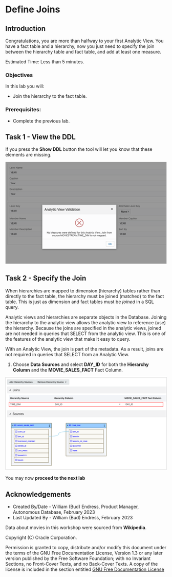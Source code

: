 # Define Joins

## Introduction

Congratulations, you are more than halfway to your first Analytic View. You have a fact table and a hierarchy, now you just need to specify the join between the hierarchy table and fact table, and add at least one measure.

Estimated Time:  Less than 5 minutes.

### Objectives

In this lab you will:

- Join the hierarchy to the fact table.

### Prerequisites:

- Complete the previous lab.

## Task 1 - View the DDL

If you press the **Show DDL** button the tool will let you know that these elements are missing.

![Missing Join](images/8-missing-join.png)

## Task 2 - Specify the Join

When hierarchies are mapped to dimension (hierarchy) tables rather than directly to the fact table, the hierarchy must be joined (matched) to the fact table.  This is just as dimension and fact tables must be *joined* in a SQL query.

Analytic views and hierarchies are separate objects in the Database. Joining the hierarchy to the analytic view allows the analytic view to reference (use) the hierarchy.  Because the joins are specified in the analytic views, joined are not needed in queries that SELECT from the analytic view.  This is one of the features of the analytic view that make it easy to query.

With an Analytic View, the join is part of the metadata. As a result, joins are not required in queries that SELECT from an Analytic View.

1. Choose **Data Sources** and select **DAY\_ID** for both the **Hierarchy Column** and the **MOVIE\_SALES\_FACT** Fact Column.

![Join Time Dim](images/8-join-time-dim.png)

You may now **proceed to the next lab**

## Acknowledgements

- Created By/Date - William (Bud) Endress, Product Manager, Autonomous Database, February 2023
- Last Updated By - William (Bud) Endress, February 2023

Data about movies in this workshop were sourced from **Wikipedia**.

Copyright (C)  Oracle Corporation.

Permission is granted to copy, distribute and/or modify this document
under the terms of the GNU Free Documentation License, Version 1.3
or any later version published by the Free Software Foundation;
with no Invariant Sections, no Front-Cover Texts, and no Back-Cover Texts.
A copy of the license is included in the section entitled [GNU Free Documentation License](files/gnu-free-documentation-license.txt)